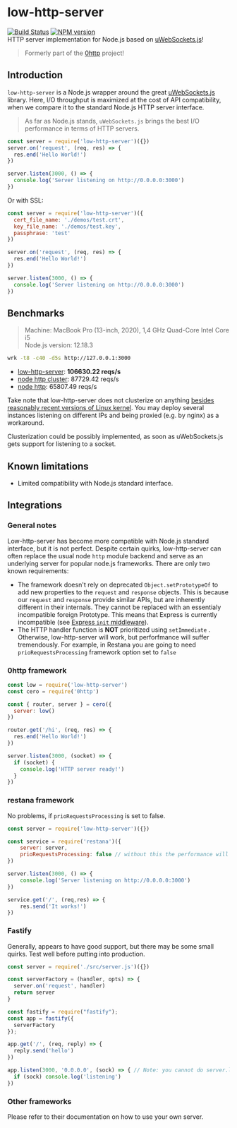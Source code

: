 # low-http-server
[![Build Status](https://travis-ci.org/jkyberneees/low-http-server.svg?branch=master)](https://travis-ci.org/jkyberneees/low-http-server)
[![NPM version](https://img.shields.io/npm/v/low-http-server.svg?style=flat)](https://www.npmjs.com/package/low-http-server)  
HTTP server implementation for Node.js based on [uWebSockets.js](https://github.com/uNetworking/uWebSockets.js)!
> Formerly part of the [0http](https://github.com/jkyberneees/0http) project!

## Introduction

`low-http-server` is a Node.js wrapper around the great [uWebSockets.js](https://github.com/uNetworking/uWebSockets.js) library. Here, I/O throughput is maximized at the cost of API compatibility, when we compare it to the standard Node.js HTTP server interface.
> As far as Node.js stands, `uWebSockets.js` brings the best I/O performance in terms of HTTP servers.

```js
const server = require('low-http-server')({})
server.on('request', (req, res) => {
  res.end('Hello World!')
})

server.listen(3000, () => {
  console.log('Server listening on http://0.0.0.0:3000')
})

```

Or with SSL:
```javascript
const server = require('low-http-server')({
  cert_file_name: './demos/test.crt',
  key_file_name: './demos/test.key',
  passphrase: 'test'
})

server.on('request', (req, res) => {
  res.end('Hello World!')
})

server.listen(3000, () => {
  console.log('Server listening on http://0.0.0.0:3000')
})
```

## Benchmarks

> Machine: MacBook Pro (13-inch, 2020), 1,4 GHz Quad-Core Intel Core i5  
> Node.js version: 12.18.3

```bash
wrk -t8 -c40 -d5s http://127.0.0.1:3000
```

- [low-http-server](demos/basic.js): **106630.22 reqs/s**
- [node http cluster](demos/cluster-node-http.js): 87729.42 reqs/s
- [node http](demos/basic-node-http.js): 65807.49 reqs/s

Take note that low-http-server does not clusterize on anything [besides reasonably recent versions of Linux kernel](https://github.com/uNetworking/uWebSockets.js/issues/214#issuecomment-547589050). You may deploy several instances listening on different IPs and being proxied (e.g. by nginx) as a workaround. 

Clusterization could be possibly implemented, as soon as uWebSockets.js gets support for listening to a socket.

## Known limitations
- Limited compatibility with Node.js standard interface. 

## Integrations
### General notes

Low-http-server has become more compatible with Node.js standard interface, but it is not perfect. Despite certain quirks, low-http-server can often replace the usual node `http` module backend and serve as an underlying server for popular node.js frameworks. There are only two known requirements: 

* The framework doesn't rely on deprecated `Object.setPrototypeOf` to add new properties to the `request` and `response` objects. This is because our `request` and `response` provide similar APIs, but are inherently different in their internals. They cannot be replaced with an essentialy incompatible foreign Prototype. This means that Express is currently incompatible (see [Express `init` middleware](https://github.com/expressjs/express/blob/508936853a6e311099c9985d4c11a4b1b8f6af07/lib/middleware/init.js#L35)).
* The HTTP handler function is **NOT** prioritized using `setImmediate` . Otherwise, low-http-server will work, but perforfmance will suffer tremendously. For example, in Restana you are going to need `prioRequestsProcessing` framework option set to `false`

### 0http framework

```js
const low = require('low-http-server')
const cero = require('0http')

const { router, server } = cero({
  server: low()
})

router.get('/hi', (req, res) => {
  res.end('Hello World!')
})

server.listen(3000, (socket) => {
  if (socket) {
    console.log('HTTP server ready!')
  }
})
```



### restana framework

No problems, if `prioRequestsProcessing` is set to false.

```js
const server = require('low-http-server')({})

const service = require('restana')({
	server: server,
	prioRequestsProcessing: false // without this the performance will suffer
})

server.listen(3000, () => {
	console.log('Server listening on http://0.0.0.0:3000')
})

service.get('/', (req,res) => {
	res.send('It works!')
})
```



### Fastify

Generally, appears to have good support, but there may be some small quirks. Test well before putting into production.

```js
const server = require('./src/server.js')({})

const serverFactory = (handler, opts) => {
  server.on('request', handler)
  return server
}

const fastify = require("fastify");
const app = fastify({
  serverFactory
});

app.get('/', (req, reply) => {
  reply.send('hello')
})

app.listen(3000, '0.0.0.0', (sock) => { // Note: you cannot do server.listen, as Fastify apparently needs to set some things
  if (sock) console.log('listening')
}) 
```



### Other frameworks

Please refer to their documentation on how to use your own server.